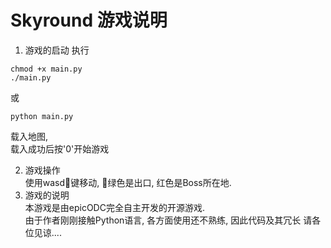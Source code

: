 # Skyround 游戏说明

1. 游戏的启动
执行
<pre><code>chmod +x main.py
./main.py</code></pre>
或
<pre><code>python main.py</code></pre>
载入地图,  
 载入成功后按'0'开始游戏

2. 游戏操作  
使用wasd键移动, 绿色是出口, 红色是Boss所在地.
3. 游戏的说明  
本游戏是由epicODC完全自主开发的开源游戏.  
由于作者刚刚接触Python语言, 各方面使用还不熟练, 因此代码及其冗长
请各位见谅....
